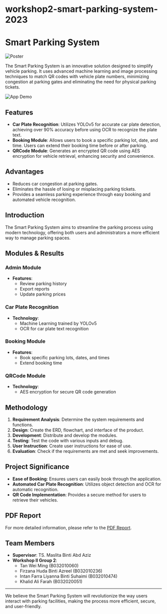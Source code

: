 # workshop2-smart-parking-system-2023

# Smart Parking System

![Poster](https://github.com/Khalid-Ali-Farah/workshop2-smart-parking-system-2023/blob/e4c55aae63a6b37043efcb6111cdb53c7fc50c8a/Group2_Poster%20conv%201.png)

The Smart Parking System is an innovative solution designed to simplify vehicle parking. It uses advanced machine learning and image processing techniques to match QR codes with vehicle plate numbers, minimizing congestion at parking gates and eliminating the need for physical parking tickets.

![App Demo](path/to/demo-gif.gif)

## Features

- **Car Plate Recognition**: Utilizes YOLOv5 for accurate car plate detection, achieving over 90% accuracy before using OCR to recognize the plate text.
- **Booking Module**: Allows users to book a specific parking lot, date, and time. Users can extend their booking time before or after parking.
- **QRCode Module**: Generates an encrypted QR code using AES encryption for vehicle retrieval, enhancing security and convenience.

## Advantages

- Reduces car congestion at parking gates.
- Eliminates the hassle of losing or misplacing parking tickets.
- Provides a seamless parking experience through easy booking and automated vehicle recognition.

## Introduction

The Smart Parking System aims to streamline the parking process using modern technology, offering both users and administrators a more efficient way to manage parking spaces.

## Modules & Results

### Admin Module

- **Features**: 
  - Review parking history
  - Export reports
  - Update parking prices

### Car Plate Recognition

- **Technology**: 
  - Machine Learning trained by YOLOv5
  - OCR for car plate text recognition

### Booking Module

- **Features**: 
  - Book specific parking lots, dates, and times
  - Extend booking time

### QRCode Module

- **Technology**: 
  - AES encryption for secure QR code generation

## Methodology

1. **Requirement Analysis**: Determine the system requirements and functions.
2. **Design**: Create the ERD, flowchart, and interface of the product.
3. **Development**: Distribute and develop the modules.
4. **Testing**: Test the code with various inputs and debug.
5. **User Instruction**: Create user instructions for ease of use.
6. **Evaluation**: Check if the requirements are met and seek improvements.

## Project Significance

- **Ease of Booking**: Ensures users can easily book through the application.
- **Automated Car Plate Recognition**: Utilizes object detection and OCR for automatic recognition.
- **QR Code Implementation**: Provides a secure method for users to retrieve their vehicles.

## PDF Report

For more detailed information, please refer to the [PDF Report](path/to/report.pdf).

## Team Members

- **Supervisor**: TS. Maslita Binti Abd Aziz
- **Workshop II Group 2**:
  - Tan Wei Ming (B032010060)
  - Firzana Huda Binti Azreel (B032010236)
  - Intan Farra Liyanna Binti Suhaimi (B032010474)
  - Khalid Ali Farah (B032020051)

---

We believe the Smart Parking System will revolutionize the way users interact with parking facilities, making the process more efficient, secure, and user-friendly.
